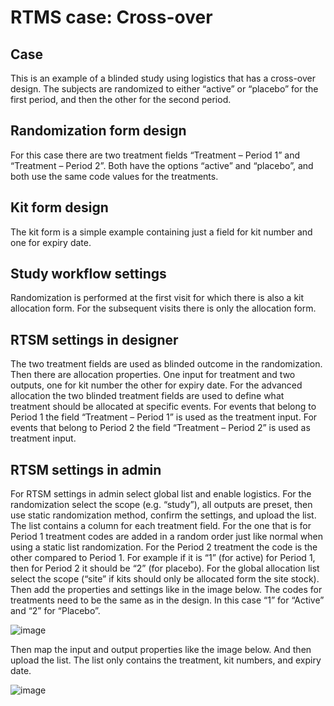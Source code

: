# RTMS case: Cross-over

## Case
This is an example of a blinded study using logistics that has a cross-over design. The subjects are randomized to either “active” or “placebo” for the first period, and then the other for the second period. 

## Randomization form design
For this case there are two treatment fields “Treatment – Period 1” and “Treatment – Period 2”. Both have the options “active” and “placebo”, and both use the same code values for the treatments.

## Kit form design
The kit form is a simple example containing just a field for kit number and one for expiry date.

## Study workflow settings
Randomization is performed at the first visit for which there is also a kit allocation form. For the subsequent visits there is only the allocation form.

## RTSM settings in designer
The two treatment fields are used as blinded outcome in the randomization. Then there are allocation properties. One input for treatment and two outputs, one for kit number the other for expiry date. For the advanced allocation the two blinded treatment fields are used to define what treatment should be allocated at specific events. For events that belong to Period 1 the field “Treatment – Period 1” is used as the treatment input. For events that belong to Period 2 the field “Treatment – Period 2” is used as treatment input.

## RTSM settings in admin
For RTSM settings in admin select global list and enable logistics.
For the randomization select the scope (e.g. “study”), all outputs are preset, then use static randomization method, confirm the settings, and upload the list. The list contains a column for each treatment field. For the one that is for Period 1 treatment codes are added in a random order just like normal when using a static list randomization. For the Period 2 treatment the code is the other compared to Period 1. For example if it is “1” (for active) for Period 1, then for Period 2 it should be “2” (for placebo).
For the global allocation list select the scope (“site” if kits should only be allocated form the site stock). Then add the properties and settings like in the image below. The codes for treatments need to be the same as in the design. In this case “1” for “Active” and “2” for “Placebo”.

![image](https://github.com/user-attachments/assets/1bb1621f-bdac-45e2-98e3-7ec98017e124)

Then map the input and output properties like the image below. And then upload the list. The list only contains the treatment, kit numbers, and expiry date. 

![image](https://github.com/user-attachments/assets/2da6d05b-1728-4ed9-b57a-18867f831093)

